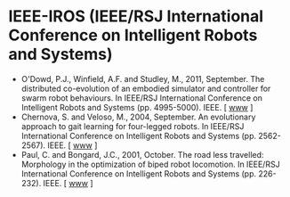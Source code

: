 # IEEE-IROS (IEEE/RSJ International Conference on Intelligent Robots and Systems)

* O'Dowd, P.J., Winfield, A.F. and Studley, M., 2011, September. The distributed co-evolution of an embodied simulator and controller for swarm robot behaviours. In IEEE/RSJ International Conference on Intelligent Robots and Systems (pp. 4995-5000). IEEE. [ [www](https://ieeexplore.ieee.org/abstract/document/6094600) ]
* Chernova, S. and Veloso, M., 2004, September. An evolutionary approach to gait learning for four-legged robots. In IEEE/RSJ International Conference on Intelligent Robots and Systems (pp. 2562-2567). IEEE. [ [www](https://ieeexplore.ieee.org/abstract/document/1389794) ]
* Paul, C. and Bongard, J.C., 2001, October. The road less travelled: Morphology in the optimization of biped robot locomotion. In IEEE/RSJ International Conference on Intelligent Robots and Systems (pp. 226-232). IEEE. [ [www](https://ieeexplore.ieee.org/abstract/document/973363) ]
